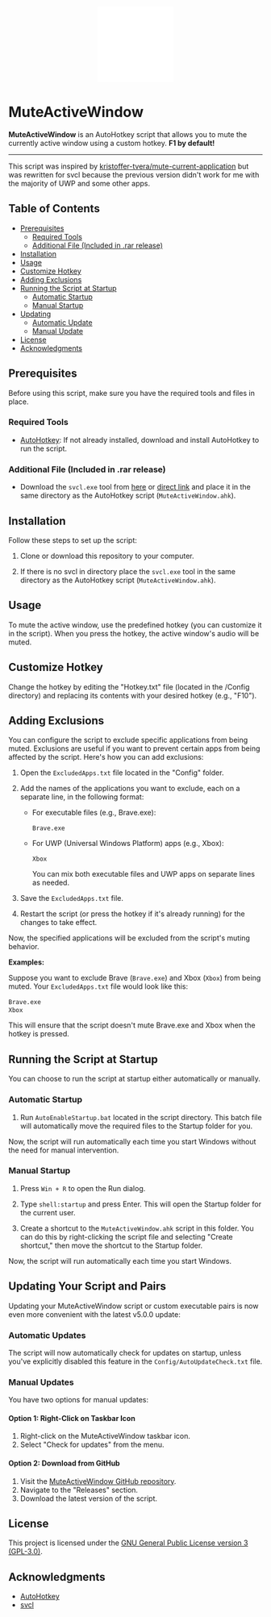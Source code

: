 <div align="center">
  <img src="./maw.png" alt="MAW Logo" width="150">
</div>


# MuteActiveWindow

**MuteActiveWindow** is an AutoHotkey script that allows you to mute the currently active window using a custom hotkey. **F1 by default!**

---

This script was inspired by [kristoffer-tvera/mute-current-application](https://github.com/kristoffer-tvera/mute-current-application) but was rewritten for svcl because the previous version didn't work for me with the majority of UWP and some other apps.

## Table of Contents

- [Prerequisites](#prerequisites)
  - [Required Tools](#required-tools)
  - [Additional File (Included in .rar release)](#additional-file-included-in-rar-release)
- [Installation](#installation)
- [Usage](#usage)
- [Customize Hotkey](#customize-hotkey)
- [Adding Exclusions](#adding-exclusions)
- [Running the Script at Startup](#running-the-script-at-startup)
  - [Automatic Startup](#automatic-startup)
  - [Manual Startup](#manual-startup)
- [Updating](#updating-your-script-and-pairs)
  - [Automatic Update](#automatic-updates)
  - [Manual Update](#manual-updates)
- [License](#license)
- [Acknowledgments](#acknowledgments)

## Prerequisites

Before using this script, make sure you have the required tools and files in place.

### Required Tools

- [AutoHotkey](https://www.autohotkey.com/): If not already installed, download and install AutoHotkey to run the script.

### Additional File (Included in .rar release)

- Download the `svcl.exe` tool from [here](https://www.nirsoft.net/utils/sound_volume_command_line.html) or [direct link](https://www.nirsoft.net/utils/svcl-x64.zip) and place it in the same directory as the AutoHotkey script (`MuteActiveWindow.ahk`).

## Installation

Follow these steps to set up the script:

1. Clone or download this repository to your computer.

2. If there is no svcl in directory place the `svcl.exe` tool in the same directory as the AutoHotkey script (`MuteActiveWindow.ahk`).

## Usage

To mute the active window, use the predefined hotkey (you can customize it in the script). When you press the hotkey, the active window's audio will be muted.

## Customize Hotkey

Change the hotkey by editing the "Hotkey.txt" file (located in the /Config directory) and replacing its contents with your desired hotkey (e.g., "F10").

## Adding Exclusions

You can configure the script to exclude specific applications from being muted. Exclusions are useful if you want to prevent certain apps from being affected by the script. Here's how you can add exclusions:

1. Open the `ExcludedApps.txt` file located in the "Config" folder.

2. Add the names of the applications you want to exclude, each on a separate line, in the following format:

   - For executable files (e.g., Brave.exe):
     ```
     Brave.exe
     ```

   - For UWP (Universal Windows Platform) apps (e.g., Xbox):
     ```
     Xbox
     ```

     You can mix both executable files and UWP apps on separate lines as needed.

3. Save the `ExcludedApps.txt` file.

4. Restart the script (or press the hotkey if it's already running) for the changes to take effect.

Now, the specified applications will be excluded from the script's muting behavior.

**Examples:**

Suppose you want to exclude Brave (`Brave.exe`) and Xbox (`Xbox`) from being muted. Your `ExcludedApps.txt` file would look like this:

```
Brave.exe
Xbox
```
This will ensure that the script doesn't mute Brave.exe and Xbox when the hotkey is pressed.

## Running the Script at Startup

You can choose to run the script at startup either automatically or manually.

### Automatic Startup

1. Run `AutoEnableStartup.bat` located in the script directory. This batch file will automatically move the required files to the Startup folder for you.

Now, the script will run automatically each time you start Windows without the need for manual intervention.

### Manual Startup

1. Press `Win + R` to open the Run dialog.

2. Type `shell:startup` and press Enter. This will open the Startup folder for the current user.

3. Create a shortcut to the `MuteActiveWindow.ahk` script in this folder. You can do this by right-clicking the script file and selecting "Create shortcut," then move the shortcut to the Startup folder.

Now, the script will run automatically each time you start Windows.

## Updating Your Script and Pairs

Updating your MuteActiveWindow script or custom executable pairs is now even more convenient with the latest v5.0.0 update:

### Automatic Updates
The script will now automatically check for updates on startup, unless you've explicitly disabled this feature in the `Config/AutoUpdateCheck.txt` file.

### Manual Updates
You have two options for manual updates:

#### Option 1: Right-Click on Taskbar Icon
1. Right-click on the MuteActiveWindow taskbar icon.
2. Select "Check for updates" from the menu.

#### Option 2: Download from GitHub
1. Visit the [MuteActiveWindow GitHub repository](https://github.com/tfurci/MuteActiveWindow).
2. Navigate to the "Releases" section.
3. Download the latest version of the script.

## License

This project is licensed under the [GNU General Public License version 3 (GPL-3.0)](LICENSE).

## Acknowledgments

- [AutoHotkey](https://www.autohotkey.com/)
- [svcl](https://www.nirsoft.net/utils/sound_volume_command_line.html)
